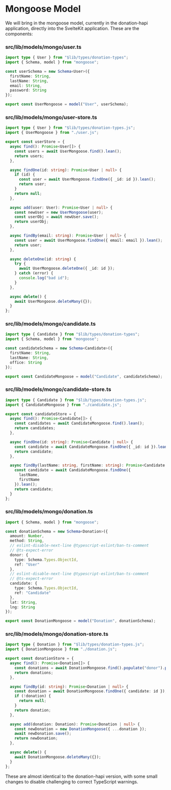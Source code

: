 # Mongoose Model

We will bring in the mongoose model, currently in the donation-hapi application, directly into the SvelteKit application. These are the components:

### src/lib/models/mongo/user.ts

~~~typescript
import type { User } from "$lib/types/donation-types";
import { Schema, model } from "mongoose";

const userSchema = new Schema<User>({
  firstName: String,
  lastName: String,
  email: String,
  password: String
});

export const UserMongoose = model("User", userSchema);
~~~

### src/lib/models/mongo/user-store.ts

~~~typescript
import type { User } from "$lib/types/donation-types.js";
import { UserMongoose } from "./user.js";

export const userStore = {
  async find(): Promise<User[]> {
    const users = await UserMongoose.find().lean();
    return users;
  },

  async findOne(id: string): Promise<User | null> {
    if (id) {
      const user = await UserMongoose.findOne({ _id: id }).lean();
      return user;
    }
    return null;
  },

  async add(user: User): Promise<User | null> {
    const newUser = new UserMongoose(user);
    const userObj = await newUser.save();
    return userObj;
  },

  async findBy(email: string): Promise<User | null> {
    const user = await UserMongoose.findOne({ email: email }).lean();
    return user;
  },

  async deleteOne(id: string) {
    try {
      await UserMongoose.deleteOne({ _id: id });
    } catch (error) {
      console.log("bad id");
    }
  },

  async delete() {
    await UserMongoose.deleteMany({});
  }
};
~~~

### src/lib/models/mongo/candidate.ts

~~~typescript
import type { Candidate } from "$lib/types/donation-types";
import { Schema, model } from "mongoose";

const candidateSchema = new Schema<Candidate>({
  firstName: String,
  lastName: String,
  office: String
});

export const CandidateMongoose = model("Candidate", candidateSchema);
~~~

### src/lib/models/mongo/candidate-store.ts

~~~typescript
import type { Candidate } from "$lib/types/donation-types.js";
import { CandidateMongoose } from "./candidate.js";

export const candidateStore = {
  async find(): Promise<Candidate[]> {
    const candidates = await CandidateMongoose.find().lean();
    return candidates;
  },

  async findOne(id: string): Promise<Candidate | null> {
    const candidate = await CandidateMongoose.findOne({ _id: id }).lean();
    return candidate;
  },

  async findBy(lastName: string, firstName: string): Promise<Candidate | null> {
    const candidate = await CandidateMongoose.findOne({
      lastName,
      firstName
    }).lean();
    return candidate;
  }
};
~~~

### src/lib/models/mongo/donation.ts

~~~typescript
import { Schema, model } from "mongoose";

const donationSchema = new Schema<Donation>({
  amount: Number,
  method: String,
  // eslint-disable-next-line @typescript-eslint/ban-ts-comment
  // @ts-expect-error
  donor: {
    type: Schema.Types.ObjectId,
    ref: "User"
  },
  // eslint-disable-next-line @typescript-eslint/ban-ts-comment
  // @ts-expect-error
  candidate: {
    type: Schema.Types.ObjectId,
    ref: "Candidate"
  },
  lat: String,
  lng: String
});

export const DonationMongoose = model("Donation", donationSchema);
~~~

### src/lib/models/mongo/donation-store.ts

~~~typescript
import type { Donation } from "$lib/types/donation-types.js";
import { DonationMongoose } from "./donation.js";

export const donationStore = {
  async find(): Promise<Donation[]> {
    const donations = await DonationMongoose.find().populate("donor").populate("candidate").lean();
    return donations;
  },

  async findBy(id: string): Promise<Donation | null> {
    const donation = await DonationMongoose.findOne({ candidate: id });
    if (!donation) {
      return null;
    }
    return donation;
  },

  async add(donation: Donation): Promise<Donation | null> {
    const newDonation = new DonationMongoose({ ...donation });
    await newDonation.save();
    return newDonation;
  },

  async delete() {
    await DonationMongoose.deleteMany({});
  }
};
~~~

These are almost identical to the donation-hapi version, with some small changes to disable challenging to correct TypeScript warnings.